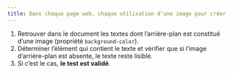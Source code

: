 ```yaml
---
title: Dans chaque page web, chaque utilisation d’une image pour créer une couleur de fond d’un élément susceptible de contenir du texte, via CSS (`background`, `background-image`), est-elle accompagnée d’une déclaration de couleur de fond (`background`, `background-color`), au moins, héritée d’un parent ?
---
```


1. Retrouver dans le document les textes dont l’arrière-plan est constitué d’une image (propriété `background-color`).
2. Déterminer l’élément qui contient le texte et vérifier que si l’image d’arrière-plan est absente, le texte reste lisible.
3. Si c’est le cas, **le test est validé**.
